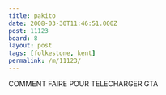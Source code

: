 ```yaml
---
title: pakito
date: 2008-03-30T11:46:51.000Z
post: 11123
board: 8
layout: post
tags: [folkestone, kent]
permalink: /m/11123/
---
```

COMMENT FAIRE POUR TELECHARGER GTA
